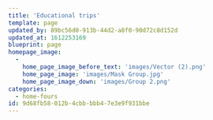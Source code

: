 ```yaml
---
title: 'Educational trips'
template: page
updated_by: 89bc56d0-913b-44d2-a8f0-90d72c8d152d
updated_at: 1612253169
blueprint: page
homepage_image:
  -
    home_page_image_before_text: 'images/Vector (2).png'
    home_page_image: 'images/Mask Group.jpg'
    home_page_image_down: 'images/Group 2.png'
categories:
  - home-fours
id: 9d68fb58-012b-4cbb-bbb4-7e3e9f931bbe
---
```

